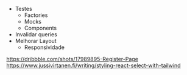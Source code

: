 - Testes
  - Factories
  - Mocks
  - Components
- Invalidar queries
- Melhorar Layout
  - Responsividade


https://dribbble.com/shots/17989895-Register-Page
https://www.jussivirtanen.fi/writing/styling-react-select-with-tailwind